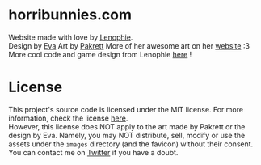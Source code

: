 # horribunnies.com
Website made with love by [Lenophie](https://twitter.com/lenophie).  
Design by [Eva](https://twitter.com/wst_eva)
Art by [Pakrett](https://twitter.com/himeija)
More of her awesome art on her [website](https://himeija.com/) :3  
More cool code and game design from Lenophie [here](https://github.com/Lenophie) !

# License
This project's source code is licensed under the MIT license. For more information, check the license [here](./LICENSE).  
However, this license does NOT apply to the art made by Pakrett or the design by Eva. Namely, you may NOT distribute, sell, modify or use the assets under the `images` directory (and the favicon) without their consent.  
You can contact me on [Twitter](https://twitter.com/Lenophie) if you have a doubt.